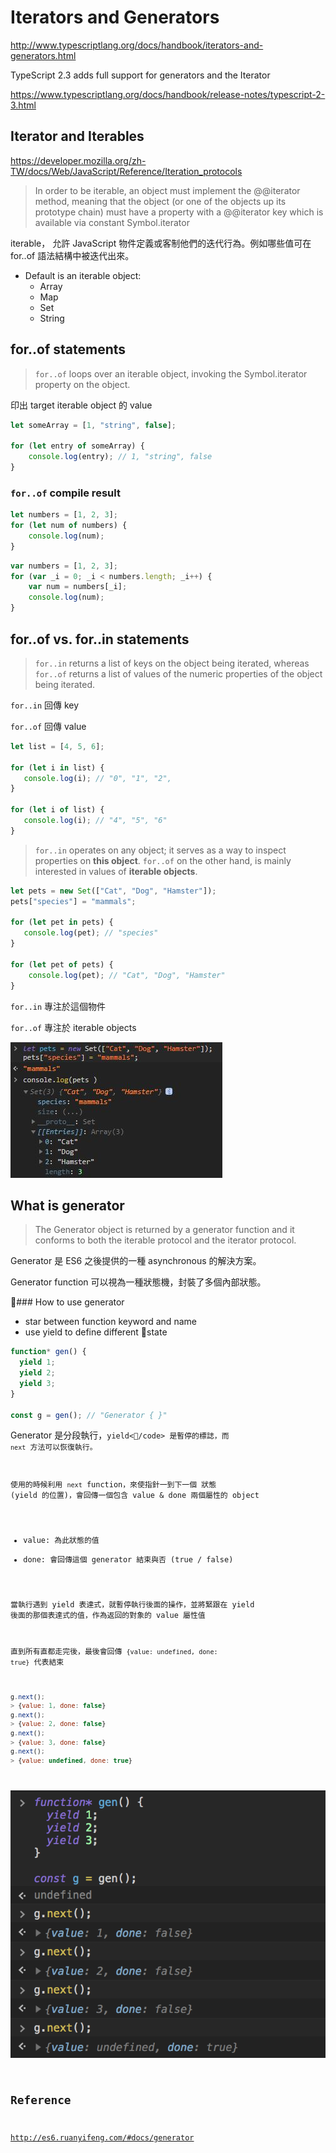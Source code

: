 # Iterators and Generators

http://www.typescriptlang.org/docs/handbook/iterators-and-generators.html

TypeScript 2.3 adds full support for generators and the Iterator

https://www.typescriptlang.org/docs/handbook/release-notes/typescript-2-3.html

## Iterator and Iterables

https://developer.mozilla.org/zh-TW/docs/Web/JavaScript/Reference/Iteration_protocols

> In order to be iterable, an object must implement the @@iterator method, meaning that the object (or one of the objects up its prototype chain) must have a property with a @@iterator key which is available via constant Symbol.iterator

iterable， 允許 JavaScript 物件定義或客制他們的迭代行為。例如哪些值可在 for..of 語法結構中被迭代出來。

* Default is an iterable object:
    * Array
    * Map
    * Set
    * String

## for..of statements

> <code>for..of</code> loops over an iterable object, invoking the Symbol.iterator property on the object.

印出 target iterable object 的 value

```js
let someArray = [1, "string", false];

for (let entry of someArray) {
    console.log(entry); // 1, "string", false
}
```

### <code>for..of</code> compile result

```js
let numbers = [1, 2, 3];
for (let num of numbers) {
    console.log(num);
}
```

```js
var numbers = [1, 2, 3];
for (var _i = 0; _i < numbers.length; _i++) {
    var num = numbers[_i];
    console.log(num);
}
```

## for..of vs. for..in statements

> <code>for..in</code> returns a list of keys on the object being iterated, whereas <code>for..of</code> returns a list of values of the numeric properties of the object being iterated.

<code>for..in</code> 回傳 key

<code>for..of</code> 回傳 value


```js
let list = [4, 5, 6];

for (let i in list) {
   console.log(i); // "0", "1", "2",
}

for (let i of list) {
   console.log(i); // "4", "5", "6"
}
```

> <code>for..in</code> operates on any object; it serves as a way to inspect properties on <strong>this object</strong>. <code>for..of</code> on the other hand, is mainly interested in values of <strong>iterable objects</strong>.

```js
let pets = new Set(["Cat", "Dog", "Hamster"]);
pets["species"] = "mammals";

for (let pet in pets) {
   console.log(pet); // "species"
}

for (let pet of pets) {
    console.log(pet); // "Cat", "Dog", "Hamster"
}
```

<code>for..in</code> 專注於這個物件

<code>for..of</code> 專注於 iterable objects

![forof](../img/ts/forof.jpg "forof")


## What is generator

> The Generator object is returned by a generator function and it conforms to both the iterable protocol and the iterator protocol.

Generator 是 ES6 之後提供的一種 asynchronous 的解決方案。

Generator function 可以視為一種狀態機，封裝了多個內部狀態。

### How to use generator

* star between function keyword and name
* use yield to define different state

```js
function* gen() { 
  yield 1;
  yield 2;
  yield 3;
}

const g = gen(); // "Generator { }"
```

Generator 是分段執行，<code>yield</code> 是暫停的標誌，而 <code>next</code> 方法可以恢復執行。

使用的時候利用 <code>next</code> function，來使指針一到下一個 狀態 (yield 的位置)，會回傳一個包含 value & done 兩個屬性的 object

* value: 為此狀態的值
* done: 會回傳這個 generator 結束與否 (true / false)

當執行遇到 yield 表達式，就暫停執行後面的操作，並將緊跟在 yield 後面的那個表達式的值，作為返回的對象的 value 屬性值

直到所有直都走完後，最後會回傳 <code>{value: undefined, done: true}</code> 代表結束

```js
g.next();
> {value: 1, done: false}
g.next();
> {value: 2, done: false}
g.next();
> {value: 3, done: false}
g.next();
> {value: undefined, done: true}
```

![generator](../img/ts/generator.png "generator")



## Reference

http://es6.ruanyifeng.com/#docs/generator
